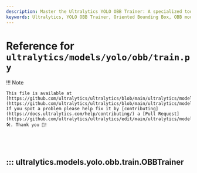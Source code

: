 ```yaml
---
description: Master the Ultralytics YOLO OBB Trainer: A specialized tool for training YOLO models using Oriented Bounding Boxes. Features detailed usage, model initialization, and training processes.
keywords: Ultralytics, YOLO OBB Trainer, Oriented Bounding Box, OBB model training, YOLO model training, computer vision, deep learning, machine learning, YOLO object detection, model initialization, YOLO training process
---
```


# Reference for `ultralytics/models/yolo/obb/train.py`

!!! Note

    This file is available at [https://github.com/ultralytics/ultralytics/blob/main/ultralytics/models/yolo/obb/train.py](https://github.com/ultralytics/ultralytics/blob/main/ultralytics/models/yolo/obb/train.py). If you spot a problem please help fix it by [contributing](https://docs.ultralytics.com/help/contributing/) a [Pull Request](https://github.com/ultralytics/ultralytics/edit/main/ultralytics/models/yolo/obb/train.py) 🛠️. Thank you 🙏!

<br><br>

## ::: ultralytics.models.yolo.obb.train.OBBTrainer

<br><br>
